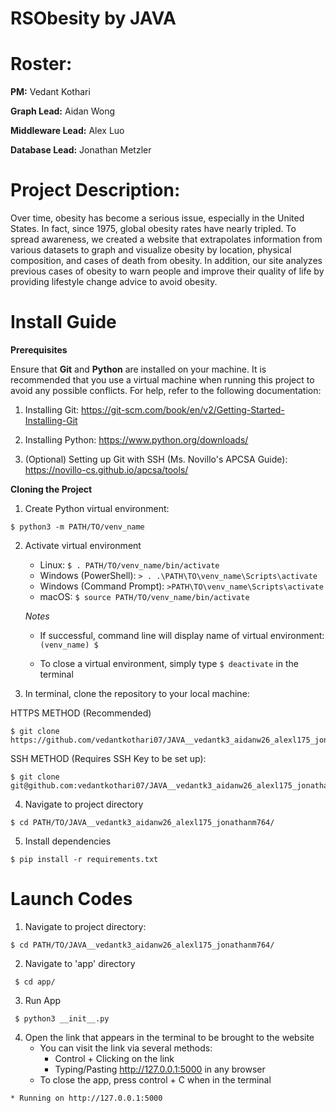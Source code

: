 # RSObesity by JAVA
# Roster:
**PM:** Vedant Kothari

**Graph Lead:** Aidan Wong

**Middleware Lead:** Alex Luo

**Database Lead:** Jonathan Metzler

# Project Description:

Over time, obesity has become a serious issue, especially in the United States. In fact, since 1975, global obesity rates have nearly tripled. To spread awareness, we created a website that extrapolates information from various datasets to graph and visualize obesity by location, physical composition, and cases of death from obesity. In addition, our site analyzes previous cases of obesity to warn people and improve their quality of life by providing lifestyle change advice to avoid obesity. 

# Install Guide

**Prerequisites**

Ensure that **Git** and **Python** are installed on your machine. It is recommended that you use a virtual machine when running this project to avoid any possible conflicts. For help, refer to the following documentation:
   1. Installing Git: https://git-scm.com/book/en/v2/Getting-Started-Installing-Git 
   2. Installing Python: https://www.python.org/downloads/ 

   3. (Optional) Setting up Git with SSH (Ms. Novillo's APCSA Guide): https://novillo-cs.github.io/apcsa/tools/ 
         

**Cloning the Project**
1. Create Python virtual environment:

```
$ python3 -m PATH/TO/venv_name
```

2. Activate virtual environment 

   - Linux: `$ . PATH/TO/venv_name/bin/activate`
   - Windows (PowerShell): `> . .\PATH\TO\venv_name\Scripts\activate`
   - Windows (Command Prompt): `>PATH\TO\venv_name\Scripts\activate`
   - macOS: `$ source PATH/TO/venv_name/bin/activate`

   *Notes*

   - If successful, command line will display name of virtual environment: `(venv_name) $ `

   - To close a virtual environment, simply type `$ deactivate` in the terminal


3. In terminal, clone the repository to your local machine: 

HTTPS METHOD (Recommended)

```
$ git clone https://github.com/vedantkothari07/JAVA__vedantk3_aidanw26_alexl175_jonathanm764.git     
```

SSH METHOD (Requires SSH Key to be set up):

```
$ git clone git@github.com:vedantkothari07/JAVA__vedantk3_aidanw26_alexl175_jonathanm764.git
```

4. Navigate to project directory

```
$ cd PATH/TO/JAVA__vedantk3_aidanw26_alexl175_jonathanm764/
```

5. Install dependencies

```
$ pip install -r requirements.txt
```
        
# Launch Codes

1. Navigate to project directory:

```
$ cd PATH/TO/JAVA__vedantk3_aidanw26_alexl175_jonathanm764/
```
 
2. Navigate to 'app' directory

```
 $ cd app/
```

3. Run App

```
 $ python3 __init__.py
```
4. Open the link that appears in the terminal to be brought to the website
    - You can visit the link via several methods:
        - Control + Clicking on the link
        - Typing/Pasting http://127.0.0.1:5000 in any browser
    - To close the app, press control + C when in the terminal

```    
* Running on http://127.0.0.1:5000
``` 
